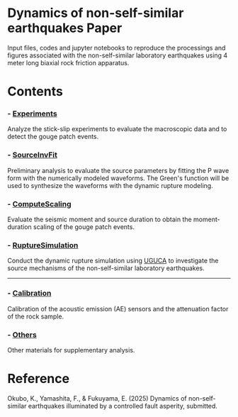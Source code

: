 # Dynamics of non-self-similar earthquakes Paper
Input files, codes and jupyter notebooks to reproduce the processings and figures associated with the non-self-similar laboratory earthquakes using 4 meter long biaxial rock friction apparatus.

# Contents

### - [Experiments](Experiments)
Analyze the stick-slip experiments to evaluate the macroscopic data and to detect the gouge patch events.

### - [SourceInvFit](SourceInvFit)
Preliminary analysis to evaluate the source parameters by fitting the P wave form with the numerically modeled waveforms. The Green's function will be used to synthesize the waveforms with the dynamic rupture modeling.

### - [ComputeScaling](ComputeScaling)
Evaluate the seismic moment and source duration to obtain the moment-duration scaling of the gouge patch events.

### - [RuptureSimulation](RuptureSimulation)
Conduct the dynamic rupture simulation using [UGUCA](https://gitlab.com/uguca/uguca) to investigate the source mechanisms of the non-self-similar laboratory earthquakes.

--- 
### - [Calibration](Calibration)
Calibration of the acoustic emission (AE) sensors and the attenuation factor of the rock sample.

### - [Others](Others)
Other materials for supplementary analysis.

# Reference
Okubo, K., Yamashita, F., & Fukuyama, E. (2025) Dynamics of non-self-similar earthquakes illuminated by a controlled fault asperity, submitted.
